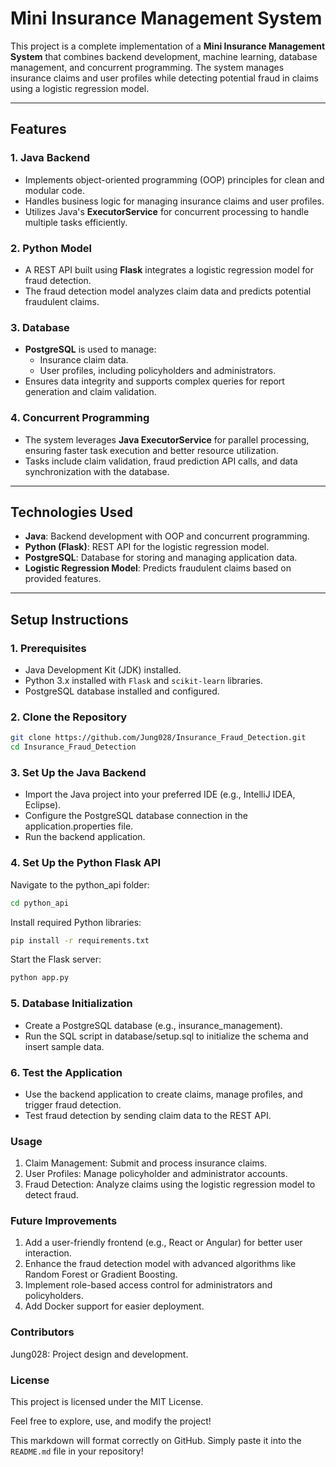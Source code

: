 # Mini Insurance Management System  

This project is a complete implementation of a **Mini Insurance Management System** that combines backend development, machine learning, database management, and concurrent programming. The system manages insurance claims and user profiles while detecting potential fraud in claims using a logistic regression model.

---

## **Features**
### **1. Java Backend**
- Implements object-oriented programming (OOP) principles for clean and modular code.
- Handles business logic for managing insurance claims and user profiles.
- Utilizes Java's **ExecutorService** for concurrent processing to handle multiple tasks efficiently.

### **2. Python Model**
- A REST API built using **Flask** integrates a logistic regression model for fraud detection.
- The fraud detection model analyzes claim data and predicts potential fraudulent claims.

### **3. Database**
- **PostgreSQL** is used to manage:
  - Insurance claim data.
  - User profiles, including policyholders and administrators.
- Ensures data integrity and supports complex queries for report generation and claim validation.

### **4. Concurrent Programming**
- The system leverages **Java ExecutorService** for parallel processing, ensuring faster task execution and better resource utilization.
- Tasks include claim validation, fraud prediction API calls, and data synchronization with the database.

---

## **Technologies Used**
- **Java**: Backend development with OOP and concurrent programming.
- **Python (Flask)**: REST API for the logistic regression model.
- **PostgreSQL**: Database for storing and managing application data.
- **Logistic Regression Model**: Predicts fraudulent claims based on provided features.

---

## **Setup Instructions**

### **1. Prerequisites**
- Java Development Kit (JDK) installed.
- Python 3.x installed with `Flask` and `scikit-learn` libraries.
- PostgreSQL database installed and configured.

### **2. Clone the Repository**
```bash
git clone https://github.com/Jung028/Insurance_Fraud_Detection.git
cd Insurance_Fraud_Detection
```

### **3. Set Up the Java Backend**
- Import the Java project into your preferred IDE (e.g., IntelliJ IDEA, Eclipse).
- Configure the PostgreSQL database connection in the application.properties file.
- Run the backend application.


### **4. Set Up the Python Flask API** 
Navigate to the python_api folder:
```bash
cd python_api
```
Install required Python libraries:
```bash
pip install -r requirements.txt
```
Start the Flask server:
```bash
python app.py
```



### **5. Database Initialization**
- Create a PostgreSQL database (e.g., insurance_management).
- Run the SQL script in database/setup.sql to initialize the schema and insert sample data.


### **6. Test the Application**
- Use the backend application to create claims, manage profiles, and trigger fraud detection.
- Test fraud detection by sending claim data to the REST API.

### **Usage**
1. Claim Management: Submit and process insurance claims.
2. User Profiles: Manage policyholder and administrator accounts.
3. Fraud Detection: Analyze claims using the logistic regression model to detect fraud.

### **Future Improvements**
1. Add a user-friendly frontend (e.g., React or Angular) for better user interaction.
2. Enhance the fraud detection model with advanced algorithms like Random Forest or Gradient Boosting.
3. Implement role-based access control for administrators and policyholders.
4. Add Docker support for easier deployment.

### **Contributors**
Jung028: Project design and development.

### **License**
This project is licensed under the MIT License.

Feel free to explore, use, and modify the project!



This markdown will format correctly on GitHub. Simply paste it into the `README.md` file in your repository!
